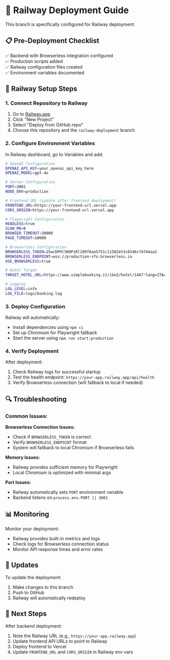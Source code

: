 # 🚀 Railway Deployment Guide

This branch is specifically configured for Railway deployment.

## 📋 Pre-Deployment Checklist

✅ Backend with Browserless integration configured  
✅ Production scripts added  
✅ Railway configuration files created  
✅ Environment variables documented  

## 🔧 Railway Setup Steps

### 1. Connect Repository to Railway

1. Go to [Railway.app](https://railway.app)
2. Click "New Project"
3. Select "Deploy from GitHub repo"
4. Choose this repository and the `railway-deployment` branch

### 2. Configure Environment Variables

In Railway dashboard, go to Variables and add:

```bash
# OpenAI Configuration
OPENAI_API_KEY=your_openai_api_key_here
OPENAI_MODEL=gpt-4o

# Server Configuration  
PORT=3001
NODE_ENV=production

# Frontend URL (update after frontend deployment)
FRONTEND_URL=https://your-frontend-url.vercel.app
CORS_ORIGIN=https://your-frontend-url.vercel.app

# Playwright Configuration
HEADLESS=true
SLOW_MO=0
BROWSER_TIMEOUT=30000
PAGE_TIMEOUT=10000

# Browserless Configuration
BROWSERLESS_TOKEN=2SwcDPHl5N9PzRl209f6ae5751c11582e53c0246cf4744aa2
BROWSERLESS_ENDPOINT=wss://production-sfo.browserless.io
USE_BROWSERLESS=true

# Hotel Target
TARGET_HOTEL_URL=https://www.simplebooking.it/ibe2/hotel/1467?lang=IT&cur=EUR

# Logging
LOG_LEVEL=info
LOG_FILE=logs/booking.log
```

### 3. Deploy Configuration

Railway will automatically:
- Install dependencies using `npm ci`
- Set up Chromium for Playwright fallback
- Start the server using `npm run start:production`

### 4. Verify Deployment

After deployment:
1. Check Railway logs for successful startup
2. Test the health endpoint: `https://your-app.railway.app/api/health`
3. Verify Browserless connection (will fallback to local if needed)

## 🔍 Troubleshooting

### Common Issues:

**Browserless Connection Issues:**
- Check if `BROWSERLESS_TOKEN` is correct
- Verify `BROWSERLESS_ENDPOINT` format
- System will fallback to local Chromium if Browserless fails

**Memory Issues:**
- Railway provides sufficient memory for Playwright
- Local Chromium is optimized with minimal args

**Port Issues:**
- Railway automatically sets `PORT` environment variable
- Backend listens on `process.env.PORT || 3001`

## 📊 Monitoring

Monitor your deployment:
- Railway provides built-in metrics and logs
- Check logs for Browserless connection status
- Monitor API response times and error rates

## 🔄 Updates

To update the deployment:
1. Make changes to this branch
2. Push to GitHub
3. Railway will automatically redeploy

## 🎯 Next Steps

After backend deployment:
1. Note the Railway URL (e.g., `https://your-app.railway.app`)
2. Update frontend API URLs to point to Railway
3. Deploy frontend to Vercel
4. Update `FRONTEND_URL` and `CORS_ORIGIN` in Railway env vars
